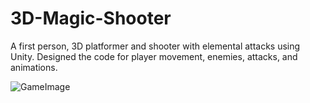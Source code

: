 # 3D-Magic-Shooter

A first person, 3D platformer and shooter with elemental attacks using Unity. Designed the code for player movement, enemies, attacks, and animations.

![GameImage](https://imgur.com/a/Rlm3Qst)
